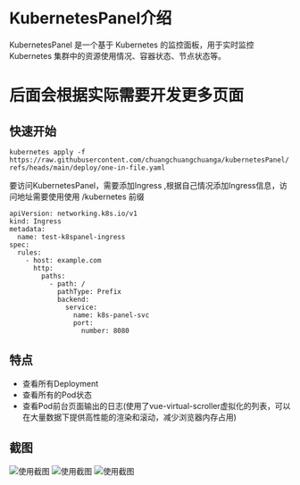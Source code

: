 # KubernetesPanel介绍
KubernetesPanel 是一个基于 Kubernetes 的监控面板，用于实时监控 Kubernetes 集群中的资源使用情况、容器状态、节点状态等。

# 后面会根据实际需要开发更多页面
## 快速开始
```kubernetes apply -f https://raw.githubusercontent.com/chuangchuangchuanga/kubernetesPanel/refs/heads/main/deploy/one-in-file.yaml```

要访问KubernetesPanel，需要添加Ingress ,根据自己情况添加Ingress信息，访问地址需要使用使用 /kubernetes 前缀
```
apiVersion: networking.k8s.io/v1
kind: Ingress
metadata:
  name: test-k8spanel-ingress
spec:
  rules:
    - host: example.com
      http:
        paths:
          - path: /
            pathType: Prefix
            backend:
              service:
                name: k8s-panel-svc
                port:
                  number: 8080
```


## 特点
- 查看所有Deployment
- 查看所有的Pod状态
- 查看Pod前台页面输出的日志(使用了vue-virtual-scroller虚拟化的列表，可以在大量数据下提供高性能的渲染和滚动，减少浏览器内存占用)




## 截图
![使用截图](https://github.com/user-attachments/assets/3f0303a0-157b-4600-840e-1962d0b5f68e)
![使用截图](https://github.com/user-attachments/assets/1f11e84d-4c74-49d1-bf05-6399632d859d)
![使用截图](https://github.com/user-attachments/assets/08a8b385-1007-4571-a317-f289d0ec4094)